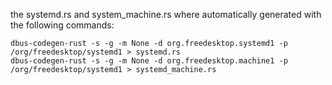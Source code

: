 the systemd.rs and system_machine.rs where automatically generated with the following commands:
```
dbus-codegen-rust -s -g -m None -d org.freedesktop.systemd1 -p /org/freedesktop/systemd1 > systemd.rs
dbus-codegen-rust -s -g -m None -d org.freedesktop.machine1 -p /org/freedesktop/systemd1 > systemd_machine.rs
```
